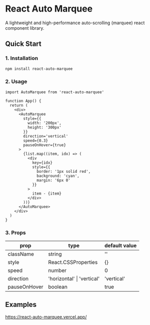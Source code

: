 # React Auto Marquee

A lightweight and high-performance auto-scrolling (marquee) react component library.

## Quick Start

### 1. Installation

```sh
npm install react-auto-marquee
```

### 2. Usage

```tsx
import AutoMarquee from 'react-auto-marquee'

function App() {
  return (
    <div>
      <AutoMarquee
        style={{
          width: '200px',
          height: '300px'
        }}
        direction='vertical'
        speed={0.3}
        pauseOnHover={true}
      >
        {list.map((item, idx) => (
          <div
            key={idx}
            style={{
              border: '1px solid red',
              background: 'cyan',
              margin: '6px 0'
            }}
          >
            item - {item}
          </div>
        ))}
      </AutoMarquee>
    </div>
  )
}
```

### 3. Props

| prop         | type                       | default value |
| ------------ | -------------------------- | ------------- |
| className    | string                     | ''            |
| style        | React.CSSProperties        | {}            |
| speed        | number                     | 0             |
| direction    | 'horizontal' \| 'vertical' | 'vertical'    |
| pauseOnHover | boolean                    | true          |

## Examples

https://react-auto-marquee.vercel.app/
